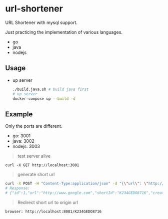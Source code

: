 # url-shortener

URL Shortener with mysql support.  

Just practicing the implementation of various languages.

- go
- java
- nodejs

## Usage

- up server

  ```sh
  ./build.java.sh # build java first
  # up server
  docker-compose up --build -d
  ```

## Example

Only the ports are different.

- go: 3001
- java: 3002
- nodejs: 3003

> test server alive

```curl
curl -X GET http://localhost:3001
```

> generate short url

```sh
curl -X POST -H "Content-Type:application/json" -d "{\"url\": \"http://www.google.com\"}" http://localhost:3001/shorten
# Response:
# {"id":1,"url":"http://www.google.com","shortId":"K234GEDO8716","createdAt":"2019-10-23T10:15:28.000+0000","updatedAt":"2019-12-31T10:15:28.000+0000","deletedAt":null}
```

> Redirect short url to origin url

```text
browser: http://localhost:8081/K234GEDO8716
```
